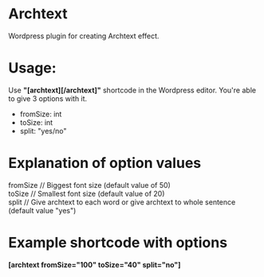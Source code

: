 # Archtext
Wordpress plugin for creating Archtext effect.

# Usage:
Use <strong>"[archtext][/archtext]"</strong> shortcode in the Wordpress editor. You're able to give 3 options with it.
  - fromSize: int
  - toSize:   int
  - split:    "yes/no"


# Explanation of option values
fromSize  // Biggest font size (default value of 50)<br>
toSize    // Smallest font size (default value of 20)<br>
split     // Give archtext to each word or give archtext to whole sentence (default value "yes")<br>


# Example shortcode with options

<strong>[archtext fromSize="100" toSize="40" split="no"]</strong>

